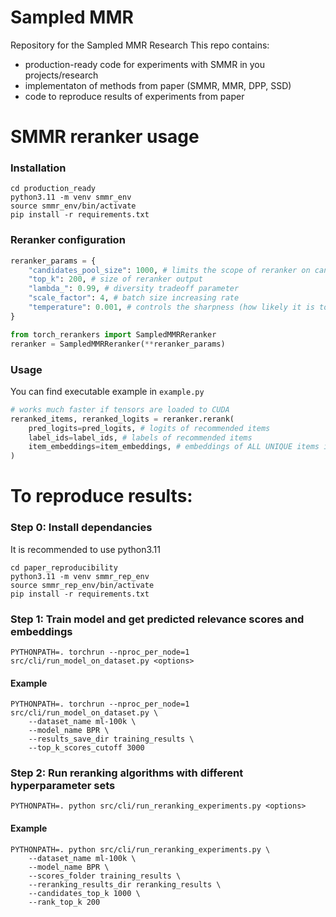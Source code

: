 # Sampled MMR
Repository for the Sampled MMR Research
This repo contains:
- production-ready code for experiments with SMMR in you projects/research
- implementaton of methods from paper (SMMR, MMR, DPP, SSD)
- code to reproduce results of experiments from paper

# SMMR reranker usage

### Installation
~~~
cd production_ready
python3.11 -m venv smmr_env
source smmr_env/bin/activate
pip install -r requirements.txt
~~~

### Reranker configuration 
~~~ Python
reranker_params = {
    "candidates_pool_size": 1000, # limits the scope of reranker on candidates_pool_size items with maximal relevances
    "top_k": 200, # size of reranker output
    "lambda_": 0.99, # diversity tradeoff parameter
    "scale_factor": 4, # batch size increasing rate
    "temperature": 0.001, # controls the sharpness (how likely it is to pick item from the end of recommendations list )
}

from torch_rerankers import SampledMMRReranker
reranker = SampledMMRReranker(**reranker_params)
~~~

### Usage
You can find executable example in `example.py`
~~~ Python
# works much faster if tensors are loaded to CUDA
reranked_items, reranked_logits = reranker.rerank(
    pred_logits=pred_logits, # logits of recommended items
    label_ids=label_ids, # labels of recommended items
    item_embeddings=item_embeddings, # embeddings of ALL UNIQUE items in catalogue
)
~~~

# To reproduce results:

### Step 0: Install dependancies
It is recommended to use python3.11
~~~
cd paper_reproducibility
python3.11 -m venv smmr_rep_env
source smmr_rep_env/bin/activate
pip install -r requirements.txt
~~~


### Step 1: Train model and get predicted relevance scores and embeddings
~~~
PYTHONPATH=. torchrun --nproc_per_node=1 src/cli/run_model_on_dataset.py <options>
~~~
#### Example
~~~
PYTHONPATH=. torchrun --nproc_per_node=1 src/cli/run_model_on_dataset.py \
    --dataset_name ml-100k \
    --model_name BPR \
    --results_save_dir training_results \
    --top_k_scores_cutoff 3000 
~~~


### Step 2: Run reranking algorithms with different hyperparameter sets
~~~
PYTHONPATH=. python src/cli/run_reranking_experiments.py <options>
~~~

#### Example

~~~
PYTHONPATH=. python src/cli/run_reranking_experiments.py \
    --dataset_name ml-100k \
    --model_name BPR \
    --scores_folder training_results \
    --reranking_results_dir reranking_results \
    --candidates_top_k 1000 \
    --rank_top_k 200 
~~~
